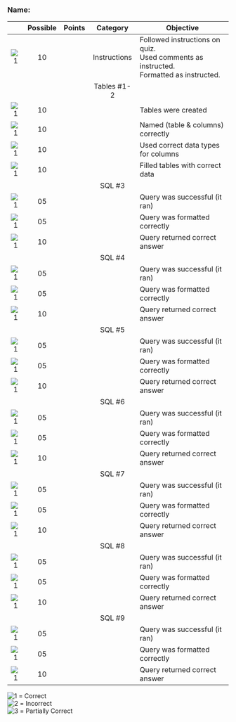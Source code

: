 
### Name: 


|    |Possible|Points|Category     | Objective                                  | 
|:--:|:------:|:----:|:-----------:|--------------------------------------------|
|![1]|    10  |      | Instructions| Followed instructions on quiz. <br>Used comments                as instructed. <br>Formatted as instructed. |
|    |        |      | Tables #1-2 |                                            |
|![1]|    10  |      |             | Tables were created                        |
|![1]|    10  |      |             | Named (table & columns) correctly          |
|![1]|    10  |      |             | Used correct data types for columns        |
|![1]|    10  |      |             | Filled tables with correct data            |
|    |        |      |SQL #3       |                                            |
|![1]|    05  |      |             | Query was successful (it ran)              |
|![1]|    05  |      |             | Query was formatted correctly              |
|![1]|    10  |      |             | Query returned correct answer              |
|    |        |      |SQL #4       |                                            |
|![1]|    05  |      |             | Query was successful (it ran)              |
|![1]|    05  |      |             | Query was formatted correctly              |
|![1]|    10  |      |             | Query returned correct answer              |
|    |        |      |SQL #5       |                                            |
|![1]|    05  |      |             | Query was successful (it ran)              |
|![1]|    05  |      |             | Query was formatted correctly              |
|![1]|    10  |      |             | Query returned correct answer              |
|    |        |      |SQL #6       |                                            |
|![1]|    05  |      |             | Query was successful (it ran)              |
|![1]|    05  |      |             | Query was formatted correctly              |
|![1]|    10  |      |             | Query returned correct answer              |
|    |        |      |SQL #7       |                                            |
|![1]|    05  |      |             | Query was successful (it ran)              |
|![1]|    05  |      |             | Query was formatted correctly              |
|![1]|    10  |      |             | Query returned correct answer              |
|    |        |      |SQL #8       |                                            |
|![1]|    05  |      |             | Query was successful (it ran)              |
|![1]|    05  |      |             | Query was formatted correctly              |
|![1]|    10  |      |             | Query returned correct answer              |
|    |        |      |SQL #9       |                                            |
|![1]|    05  |      |             | Query was successful (it ran)              |
|![1]|    05  |      |             | Query was formatted correctly              |
|![1]|    10  |      |             | Query returned correct answer              |

![1] = Correct <br>
![2] = Incorrect <br>
![3] = Partially Correct <br>

[1]: http://localhost:8888/5443-Spatial-Database/media/correct.png
[2]: http://localhost:8888/5443-Spatial-Database/media/incorrect.png
[3]: http://localhost:8888/5443-Spatial-Database/media/partial.png